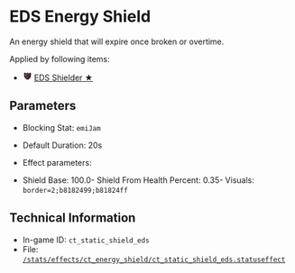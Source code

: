 # EDS Energy Shield

An energy shield that will expire once broken or overtime.

Applied by following items:

- <img src="https://raw.githubusercontent.com/Ceterai/Enternia/main/items/generic/other/ct_eds_shielder.png" alt="EDS Shielder ★ icon" loading="lazy" height=16px width="auto" /> [EDS Shielder ★](https://ceterai.github.io/MyEnternia/Wiki/EDSShielder)

## Parameters

- Blocking Stat: `emiJam`
- Default Duration: 20s
- Effect parameters: 

- Shield Base: 100.0- Shield From Health Percent: 0.35- Visuals: `border=2;b8182499;b81824ff`

## Technical Information

- In-game ID: `ct_static_shield_eds`
- File: [`/stats/effects/ct_energy_shield/ct_static_shield_eds.statuseffect`](https://github.com/Ceterai/Enternia/blob/main/stats/effects/ct_energy_shield/ct_static_shield_eds.statuseffect)
